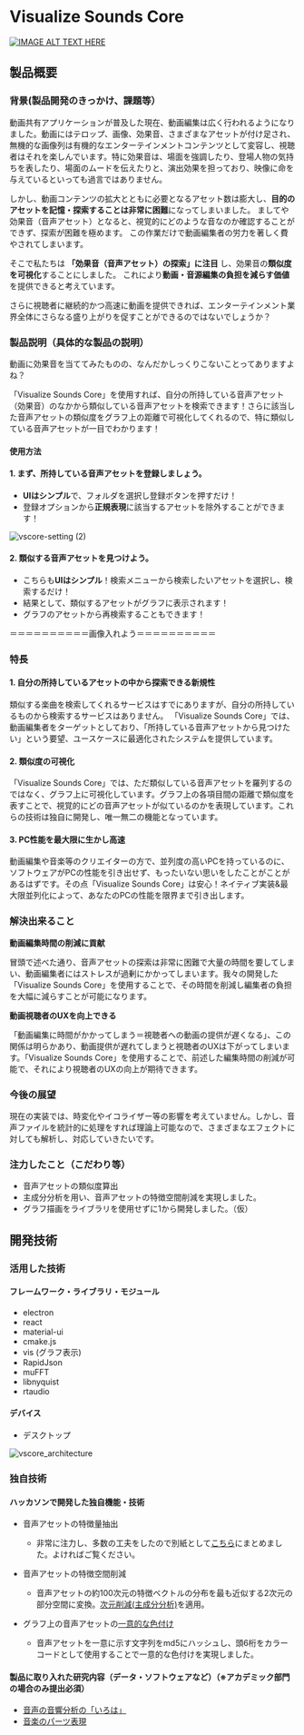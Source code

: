 # Visualize Sounds Core

[![IMAGE ALT TEXT HERE](https://jphacks.com/wp-content/uploads/2021/07/JPHACKS2021_ogp.jpg)](https://www.youtube.com/watch?v=LUPQFB4QyVo)

## 製品概要

### 背景(製品開発のきっかけ、課題等）
動画共有アプリケーションが普及した現在、動画編集は広く行われるようになりました。動画にはテロップ、画像、効果音、さまざまなアセットが付け足され、無機的な画像列は有機的なエンターテインメントコンテンツとして変容し、視聴者はそれを楽しんでいます。特に効果音は、場面を強調したり、登場人物の気持ちを表したり、場面のムードを伝えたりと、演出効果を担っており、映像に命を与えているといっても過言ではありません。

しかし、動画コンテンツの拡大とともに必要となるアセット数は膨大し、**目的のアセットを記憶・探索することは非常に困難**になってしまいました。
ましてや効果音（音声アセット）となると、視覚的にどのような音なのか確認することができず、探索が困難を極めます。
この作業だけで動画編集者の労力を著しく費やされてしまいます。

そこで私たちは **「効果音（音声アセット）の探索」に注目** し、効果音の**類似度を可視化**することにしました。
これにより**動画・音源編集の負担を減らす価値**を提供できると考えています。

さらに視聴者に継続的かつ高速に動画を提供できれば、エンターテインメント業界全体にさらなる盛り上がりを促すことができるのではないでしょうか？

### 製品説明（具体的な製品の説明）
動画に効果音を当ててみたものの、なんだかしっくりこないことってありますよね？

「Visualize Sounds Core」を使用すれば、自分の所持している音声アセット（効果音）のなかから類似している音声アセットを検索できます！さらに該当した音声アセットの類似度をグラフ上の距離で可視化してくれるので、特に類似している音声アセットが一目でわかります！

#### 使用方法


#### 1. まず、所持している音声アセットを登録しましょう。
* **UIはシンプル**で、フォルダを選択し登録ボタンを押すだけ！
* 登録オプションから**正規表現**に該当するアセットを除外することができます！

![vscore-setting (2)](https://user-images.githubusercontent.com/51479912/139514310-d296e342-3c39-4c31-91d7-0ab0701dcded.jpg)

#### 2. 類似する音声アセットを見つけよう。
* こちらも**UIはシンプル**！検索メニューから検索したいアセットを選択し、検索するだけ！
* 結果として、類似するアセットがグラフに表示されます！
* グラフのアセットから再検索することもできます！

＝＝＝＝＝＝＝＝＝＝画像入れよう＝＝＝＝＝＝＝＝＝＝

### 特長
#### 1. 自分の所持しているアセットの中から探索できる新規性
類似する楽曲を検索してくれるサービスはすでにありますが、自分の所持しているものから検索するサービスはありません。
「Visualize Sounds Core」では、動画編集者をターゲットとしており、「所持している音声アセットから見つけたい」という要望、ユースケースに最適化されたシステムを提供しています。

#### 2. 類似度の可視化
「Visualize Sounds Core」では、ただ類似している音声アセットを羅列するのではなく、グラフ上に可視化しています。グラフ上の各項目間の距離で類似度を表すことで、視覚的にどの音声アセットが似ているのかを表現しています。これらの技術は独自に開発し、唯一無二の機能となっています。

#### 3. PC性能を最大限に生かし高速
動画編集や音楽等のクリエイターの方で、並列度の高いPCを持っているのに、ソフトウェアがPCの性能を引き出せず、もったいない思いをしたことがことがあるはずです。その点「Visualize Sounds Core」は安心！ネイティブ実装&最大限並列化によって、あなたのPCの性能を限界まで引き出します。

### 解決出来ること
**動画編集時間の削減に貢献**

冒頭で述べた通り、音声アセットの探索は非常に困難で大量の時間を要してしまい、動画編集者にはストレスが過剰にかかってしまいます。我々の開発した「Visualize Sounds Core」を使用することで、その時間を削減し編集者の負担を大幅に減らすことが可能になります。

**動画視聴者のUXを向上できる**

「動画編集に時間がかかってしまう＝視聴者への動画の提供が遅くなる」、この関係は明らかあり、動画提供が遅れてしまうと視聴者のUXは下がってしまいます。「Visualize Sounds Core」を使用することで、前述した編集時間の削減が可能で、それにより視聴者のUXの向上が期待できます。

### 今後の展望
現在の実装では、時変化やイコライザー等の影響を考えていません。しかし、音声ファイルを統計的に処理をすれば理論上可能なので、さまざまなエフェクトに対しても解析し、対応していきたいです。

### 注力したこと（こだわり等）
* 音声アセットの類似度算出
* 主成分分析を用い、音声アセットの特徴空間削減を実現しました。
* グラフ描画をライブラリを使用せずに1から開発しました。（仮）

## 開発技術
### 活用した技術

#### フレームワーク・ライブラリ・モジュール
* electron
* react
* material-ui
* cmake.js
* vis (グラフ表示)
* RapidJson
* muFFT
* libnyquist
* rtaudio


#### デバイス
* デスクトップ

![vscore_architecture](https://user-images.githubusercontent.com/51479912/139445955-4c0d859a-acc8-419f-b6e2-10040b9b7e16.png)


### 独自技術
#### ハッカソンで開発した独自機能・技術
* 音声アセットの特徴量抽出
  * 非常に注力し、多数の工夫をしたので別紙として[こちら](/out/technology.pdf)にまとめました。よければご覧ください。

* 音声アセットの特徴空間削減
  * 音声アセットの約100次元の特徴ベクトルの分布を最も近似する2次元の部分空間に変換。[次元削減(主成分分析)](https://github.com/jphacks/D_2104/blob/57aef468b853a304d37efa688cb8c303e62c6f6d/src/lib/nodesParser.js#L13)を適用。

* グラフ上の音声アセットの[一意的な色付け](https://github.com/jphacks/D_2104/blob/49106ca1efa81ff5a0f8fcf63ffd1a2982112478/src/pages/result.jsx#L17)
  * 音声アセットを一意に示す文字列をmd5にハッシュし、頭6桁をカラーコードとして使用することで一意的な色付けを実現しました。


#### 製品に取り入れた研究内容（データ・ソフトウェアなど）（※アカデミック部門の場合のみ提出必須）
* [音声の音響分析の「いろは」](https://www.gavo.t.u-tokyo.ac.jp/~mine/japanese/nlp+slp/I-RO-HA.pdf)
* [音楽のパーツ表現](http://sap.ist.i.kyoto-u.ac.jp/members/yoshii/slides/sigmus-2016-2-yoshii-slides.pdf)
